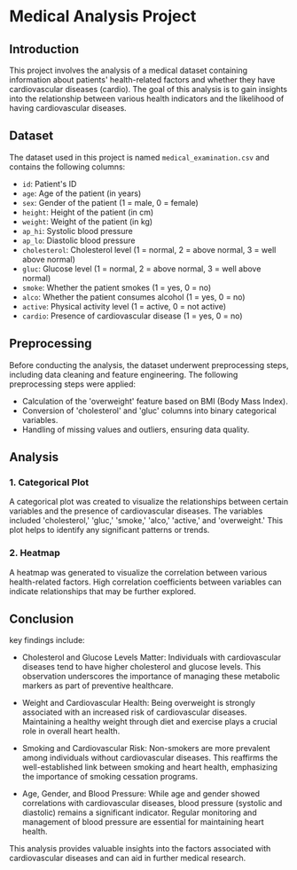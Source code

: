 # Medical Analysis Project

## Introduction

This project involves the analysis of a medical dataset containing information about patients' health-related factors and whether they have cardiovascular diseases (cardio). The goal of this analysis is to gain insights into the relationship between various health indicators and the likelihood of having cardiovascular diseases.

## Dataset

The dataset used in this project is named `medical_examination.csv` and contains the following columns:

- `id`: Patient's ID
- `age`: Age of the patient (in years)
- `sex`: Gender of the patient (1 = male, 0 = female)
- `height`: Height of the patient (in cm)
- `weight`: Weight of the patient (in kg)
- `ap_hi`: Systolic blood pressure
- `ap_lo`: Diastolic blood pressure
- `cholesterol`: Cholesterol level (1 = normal, 2 = above normal, 3 = well above normal)
- `gluc`: Glucose level (1 = normal, 2 = above normal, 3 = well above normal)
- `smoke`: Whether the patient smokes (1 = yes, 0 = no)
- `alco`: Whether the patient consumes alcohol (1 = yes, 0 = no)
- `active`: Physical activity level (1 = active, 0 = not active)
- `cardio`: Presence of cardiovascular disease (1 = yes, 0 = no)

## Preprocessing

Before conducting the analysis, the dataset underwent preprocessing steps, including data cleaning and feature engineering. The following preprocessing steps were applied:

- Calculation of the 'overweight' feature based on BMI (Body Mass Index).
- Conversion of 'cholesterol' and 'gluc' columns into binary categorical variables.
- Handling of missing values and outliers, ensuring data quality.

## Analysis

### 1. Categorical Plot

A categorical plot was created to visualize the relationships between certain variables and the presence of cardiovascular diseases. The variables included 'cholesterol,' 'gluc,' 'smoke,' 'alco,' 'active,' and 'overweight.' This plot helps to identify any significant patterns or trends.

### 2. Heatmap

A heatmap was generated to visualize the correlation between various health-related factors. High correlation coefficients between variables can indicate relationships that may be further explored.

## Conclusion

 key findings include:

- Cholesterol and Glucose Levels Matter:
   Individuals with cardiovascular diseases tend to have higher cholesterol and glucose levels. This observation underscores the importance of managing these metabolic markers as part of preventive healthcare.

- Weight and Cardiovascular Health: Being overweight is strongly associated with an increased risk of cardiovascular diseases. Maintaining a healthy weight through diet and exercise plays a crucial role in overall heart health.

- Smoking and Cardiovascular Risk: Non-smokers are more prevalent among individuals without cardiovascular diseases. This reaffirms the well-established link between smoking and heart health, emphasizing the importance of smoking cessation programs.
- Age, Gender, and Blood Pressure: While age and gender showed correlations with cardiovascular diseases, blood pressure (systolic and diastolic) remains a significant indicator. Regular monitoring and management of blood pressure are essential for maintaining heart health.

This analysis provides valuable insights into the factors associated with cardiovascular diseases and can aid in further medical research.
